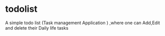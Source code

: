 # todolist
A simple todo list (Task management Application ) ,where one can Add,Edit and delete their Daily life tasks

